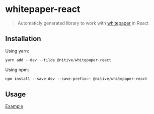 # whitepaper-react
> Automaticly generated library to work with [whitepaper](http://whitepaper.tools/) in React

## Installation
Using yarn:
```js
yarn add --dev --tilde @nitive/whitepaper-react
```

Using npm:
```js
npm install --save-dev --save-prefix=~ @nitive/whitepaper-react
```

## Usage
[Example](packages/example/src/app.js)
